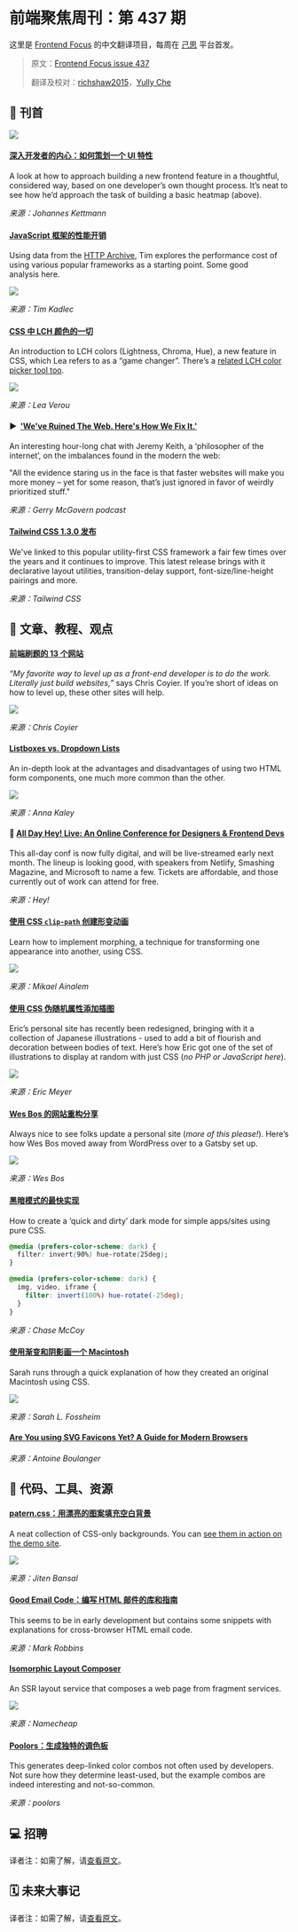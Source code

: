 # 前端聚焦周刊：第 437 期

这里是 [Frontend Focus](https://frontendfoc.us/latest) 的中文翻译项目，每周在 [己思](https://ohmyrss.com/?fef) 平台首发。

> 原文：[Frontend Focus issue 437](https://frontendfoc.us/issues/437)
> 
> 翻译及校对：[richshaw2015](https://github.com/richshaw2015)，[Yully Che](https://github.com/chechebecomestrong)

## 🚀 刊首

[![](https://res.cloudinary.com/cpress/image/upload/w_1280,e_sharpen:60/eccvpihvg4dxfuhr1ca1.jpg)](https://frontendfoc.us/link/87100/rss)

#### [深入开发者的内心：如何策划一个 UI 特性](https://frontendfoc.us/link/87100/rss "jkettmann.com")

A look at how to approach building a new frontend feature in a thoughtful, considered way, based on one developer’s own thought process. It’s neat to see how he’d approach the task of building a basic heatmap (above).

*来源：Johannes Kettmann*

#### [JavaScript 框架的性能开销](https://frontendfoc.us/link/87095/rss "timkadlec.com")

Using data from the [HTTP Archive](https://frontendfoc.us/link/87096/rss), Tim explores the performance cost of using various popular frameworks as a starting point. Some good analysis here.

![](https://timkadlec.com/images/cost-of-frameworks-bytes-mobile.png)

*来源：Tim Kadlec*

#### [CSS 中 LCH 颜色的一切](https://frontendfoc.us/link/87097/rss "lea.verou.me")

An introduction to LCH colors (Lightness, Chroma, Hue), a new feature in CSS, which Lea refers to as a “game changer”. There’s a [related LCH color picker tool too](https://frontendfoc.us/link/87098/rss).

![](http://lea.verou.me/wp-content/uploads/2020/04/srgb-vs-p3.png)

*来源：Lea Verou*

#### ▶  ['We've Ruined The Web. Here's How We Fix It.'](https://frontendfoc.us/link/87101/rss "www.thisishcd.com")

An interesting hour-long chat with Jeremy Keith, a ‘philosopher of the internet’, on the imbalances found in the modern the web:

"All the evidence staring us in the face is that faster websites will make you more money – yet for some reason, that’s just ignored in favor of weirdly prioritized stuff."

*来源：Gerry McGovern podcast*

#### [Tailwind CSS 1.3.0 发布](https://frontendfoc.us/link/87102/rss "github.com")

We've linked to this popular utility-first CSS framework a fair few times over the years and it continues to improve. This latest release brings with it declarative layout utilities, transition-delay support, font-size/line-height pairings and more.

*来源：Tailwind CSS*

## 📙 文章、教程、观点

#### [前端刷题的 13 个网站](https://frontendfoc.us/link/87106/rss "css-tricks.com")

_“My favorite way to level up as a front-end developer is to do the work. Literally just build websites,”_ says Chris Coyier. If you’re short of ideas on how to level up, these other sites will help.

![](https://i0.wp.com/css-tricks.com/wp-content/uploads/2020/04/Screen-Shot-2020-04-15-at-7.18.14-AM.png?resize=1536%2C1155&ssl=1)

*来源：Chris Coyier*

#### [Listboxes vs. Dropdown Lists](https://frontendfoc.us/link/87107/rss "www.nngroup.com")

An in-depth look at the advantages and disadvantages of using two HTML form components, one much more common than the other.

![](https://media.nngroup.com/media/editor/2020/03/05/1-final-listbox-matrix)

*来源：Anna Kaley*

#### 📅 [All Day Hey! Live: An Online Conference for Designers & Frontend Devs](https://frontendfoc.us/link/87108/rss "alldayhey.com")

This all-day conf is now fully digital, and will be live-streamed early next month. The lineup is looking good, with speakers from Netlify, Smashing Magazine, and Microsoft to name a few. Tickets are affordable, and those currently out of work can attend for free.

*来源：Hey!*

#### [使用 CSS `clip-path` 创建形变动画](https://frontendfoc.us/link/87109/rss "blog.bitsrc.io")

Learn how to implement morphing, a technique for transforming one appearance into another, using CSS.

![](https://miro.medium.com/max/1400/1*P4DiXStfudP2ZpzPy11cgg.jpeg)

*来源：Mikael Ainalem*

#### [使用 CSS 伪随机属性添加插图](https://frontendfoc.us/link/87110/rss "meyerweb.com")

Eric’s personal site has recently been redesigned, bringing with it a collection of Japanese illustrations - used to add a bit of flourish and decoration between bodies of text. Here’s how Eric got one of the set of illustrations to display at random with just CSS (_no PHP or JavaScript here_).

![](https://meyerweb.com/eric/thoughts/wp-content/uploads/separators-five.png)

*来源：Eric Meyer*

#### [Wes Bos 的网站重构分享](https://frontendfoc.us/link/87112/rss "wesbos.com")

Always nice to see folks update a personal site (_more of this please!_). Here’s how Wes Bos moved away from WordPress over to a Gatsby set up.

![](https://wesbos.com/static/371c801fdafdceaf31fae3f9aa991c37/f2e3f/sick-new-site.jpg)

*来源：Wes Bos*

#### [黑暗模式的最快实现](https://frontendfoc.us/link/87113/rss "chasem.co")

How to create a ‘quick and dirty’ dark mode for simple apps/sites using pure CSS.

```css
@media (prefers-color-scheme: dark) {
  filter: invert(90%) hue-rotate(25deg);
}

@media (prefers-color-scheme: dark) {
  img, video, iframe {
    filter: invert(100%) hue-rotate(-25deg);
  }
}
```
*来源：Chase McCoy*

#### [使用渐变和阴影画一个 Macintosh](https://frontendfoc.us/link/87114/rss "fossheim.io")

Sarah runs through a quick explanation of how they created an original Macintosh using CSS.

![](https://fossheim.io/static/img/css-macintosh-process.png)

*来源：Sarah L. Fossheim*

#### [Are You using SVG Favicons Yet? A Guide for Modern Browsers](https://frontendfoc.us/link/87115/rss "medium.com")

*来源：Antoine Boulanger*

## 🔧 代码、工具、资源

#### [patern.css：用漂亮的图案填充空白背景](https://frontendfoc.us/link/87116/rss "github.com")

A neat collection of CSS-only backgrounds. You can [see them in action on the demo site](https://frontendfoc.us/link/87117/rss).

[![](https://res.cloudinary.com/cpress/image/upload/w_1280,e_sharpen:60/v1587549274/geqyxiqb0kcixxvxosbz.png)](https://frontendfoc.us/link/87116/rss)

*来源：Jiten Bansal*

#### [Good Email Code：编写 HTML 邮件的库和指南](https://frontendfoc.us/link/87118/rss "www.goodemailcode.com")

This seems to be in early development but contains some snippets with explanations for cross-browser HTML email code.

*来源：Mark Robbins*

#### [Isomorphic Layout Composer](https://frontendfoc.us/link/87119/rss "github.com")

An SSR layout service that composes a web page from fragment services.

![](https://github.com/namecheap/ilc/raw/master/docs/assets/ILC-Architecture.svg?sanitize=true)

*来源：Namecheap*

#### [Poolors：生成独特的调色板](https://frontendfoc.us/link/87120/rss "poolors.com")

This generates deep-linked color combos not often used by developers. Not sure how they determine least-used, but the example combos are indeed interesting and not-so-common.

*来源：poolors*

## 💻 招聘

译者注：如需了解，请[查看原文](https://frontendfoc.us/issues/437)。

## 🗓 未来大事记

译者注：如需了解，请[查看原文](https://frontendfoc.us/issues/437)。

